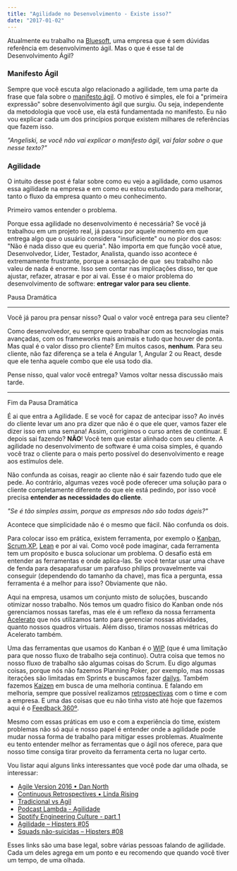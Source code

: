 ```yaml
---
title: "Agilidade no Desenvolvimento - Existe isso?"
date: "2017-01-02"
---
```


Atualmente eu trabalho na [Bluesoft](http://www.bluesoft.com.br/), uma empresa que é sem dúvidas referência em desenvolvimento ágil. Mas o que é esse tal de Desenvolvimento Ágil?

### Manifesto Ágil

Sempre que você escuta algo relacionado a agilidade, tem uma parte da frase que fala sobre o [manifesto ágil](http://www.manifestoagil.com.br/). O motivo é simples, ele foi a "primeira expressão" sobre desenvolvimento ágil que surgiu. Ou seja, independente da metodologia que você use, ela está fundamentada no manifesto. Eu não vou explicar cada um dos princípios porque existem milhares de referências que fazem isso.

_"Angeliski, se você não vai explicar o manifesto ágil, vai falar sobre o que nesse texto?"_

### Agilidade

O intuito desse post é falar sobre como eu vejo a agilidade, como usamos essa agilidade na empresa e em como eu estou estudando para melhorar, tanto o fluxo da empresa quanto o meu conhecimento.

Primeiro vamos entender o problema.

Porque essa agilidade no desenvolvimento é necessária? Se você já trabalhou em um projeto real, já passou por aquele momento em que entrega algo que o usuário considera "insuficiente" ou no pior dos casos: "Não é nada disso que eu queria". Não importa em que função você atue, Desenvolvedor, Lider, Testador, Analista, quando isso acontece é extremamente frustrante, porque a sensação de que  seu trabalho não valeu de nada é enorme. Isso sem contar nas implicações disso, ter que ajustar, refazer, atrasar e por ai vai. Esse é o maior problema do desenvolvimento de software: **entregar valor para seu cliente**.

Pausa Dramática

* * *

Você já parou pra pensar nisso? Qual o valor você entrega para seu cliente?

Como desenvolvedor, eu sempre quero trabalhar com as tecnologias mais avançadas, com os frameworks mais animais e tudo que houver de ponta. Mas qual é o valor disso pro cliente? Em muitos casos, **nenhum**. Para seu cliente, não faz diferença se a tela é Angular 1, Angular 2 ou React, desde que ele tenha aquele combo que ele usa todo dia.

Pense nisso, qual valor você entrega? Vamos voltar nessa discussão mais tarde.

* * *

Fim da Pausa Dramática

É ai que entra a Agilidade. E se você for capaz de antecipar isso? Ao invés do cliente levar um ano pra dizer que não é o que ele quer, vamos fazer ele dizer isso em uma semana! Assim, corrigimos o curso antes de continuar. E depois sai fazendo? **NÃO**! Você tem que estar alinhado com seu cliente. A agilidade no desenvolvimento de software é uma coisa simples, é quando você traz o cliente para o mais perto possível do desenvolvimento e reage aos estímulos dele.

Não confunda as coisas, reagir ao cliente não é sair fazendo tudo que ele pede. Ao contrário, algumas vezes você pode oferecer uma solução para o cliente completamente diferente do que ele está pedindo, por isso você precisa **entender as necessidades do cliente**.

_"Se é tão simples assim, porque as empresas não são todas ágeis?"_

Acontece que simplicidade não é o mesmo que fácil. Não confunda os dois.

Para colocar isso em prática, existem ferramenta, por exemplo o [Kanban](http://www.culturaagil.com.br/kanban-do-inicio-ao-fim/), [Scrum](http://www.culturaagil.com.br/como-funciona-o-scrum/),[XP](http://www.desenvolvimentoagil.com.br/xp/), [Lean](http://www.lean.org.br/o-que-e-lean.aspx) e por ai vai. Como você pode imaginar, cada ferramenta tem um propósito e busca solucionar um problema. O desafio está em entender as ferramentas e onde aplica-las. Se você tentar usar uma chave de fenda para desaparafusar um parafuso philips provavelmente vai conseguir (dependendo do tamanho da chave), mas fica a pergunta, essa ferramenta é a melhor para isso? Obviamente que não.

Aqui na empresa, usamos um conjunto misto de soluções, buscando otimizar nosso trabalho. Nós temos um quadro físico do Kanban onde nós gerenciamos nossas tarefas, mas ele é um reflexo da nossa ferramenta [Acelerato](https://www.acelerato.com/) que nós utilizamos tanto para gerenciar nossas atividades, quanto nossos quadros virtuais. Além disso, tiramos nossas métricas do Acelerato também.

<ImagePoster caption="Quadro Kanban Bluesoft - Equipe Taurus" :src="require('@/assets/img/kanban_bluesoft.jpg')" />


Uma das ferramentas que usamos do Kanban é o [WIP](http://celsoavmartins.blogspot.com.br/2012/04/kanban-o-que-e-o-wip-e-por-limita-lo.html) (que é uma limitação para que nosso fluxo de trabalho seja continuo). Outra coisa que temos no nosso fluxo de trabalho são algumas coisas do Scrum. Eu digo algumas coisas, porque nós não fazemos Planning Poker, por exemplo, mas nossas iterações são limitadas em Sprints e buscamos fazer [dailys](http://www.desenvolvimentoagil.com.br/scrum/daily_scrum). Também fazemos [Kaizen](https://endeavor.org.br/kaizen/) em busca de uma melhoria continua. E falando em melhoria, sempre que possível realizamos [retrospectivas](https://www.infoq.com/br/articles/retrospectivas-ageis) com o time e com a empresa. E uma das coisas que eu não tinha visto até hoje que fazemos aqui é o [Feedback 360º](http://www.sobreadministracao.com/avaliacao-360-graus-o-que-e-e-como-funciona/).

Mesmo com essas práticas em uso e com a experiência do time, existem problemas não só aqui e nosso papel é entender onde a agilidade pode mudar nossa forma de trabalho para mitigar esses problemas. Atualmente eu tento entender melhor as ferramentas que o ágil nos oferece, para que nosso time consiga tirar proveito da ferramenta certa no lugar certo.

Vou listar aqui alguns links interessantes que você pode dar uma olhada, se interessar:

- [Agile Version 2016 • Dan North](https://youtu.be/iFLBG_bilrg)
- [Continuous Retrospectives • Linda Rising](https://youtu.be/kJBKYAVZf6o)
- [Tradicional vs Agil](http://www.culturaagil.com.br/tradicional-vs-agil/)
- [Podcast Lambda - Agilidade](http://blog.lambda3.com.br/2016/12/podcast-22-agilidade/)
- [Spotify Engineering Culture - part 1](https://vimeo.com/85490944)
- [Agilidade – Hipsters #05](http://hipsters.tech/agilidade-hipsters-05/)
- [Squads não-suicidas – Hipsters #08](http://hipsters.tech/squads-nao-suicidas-hipsters-08/)

Esses links são uma base legal, sobre várias pessoas falando de agilidade. Cada um deles agrega em um ponto e eu recomendo que quando você tiver um tempo, de uma olhada.

<Signature />
